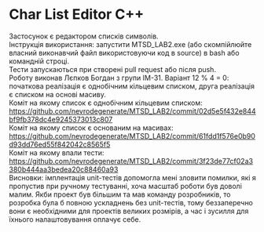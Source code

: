 # Char List Editor C++
Застосунок є редактором списків символів. \
Інструкція використання: запустити MTSD_LAB2.exe (або скомпійлюйте власний виконавчий файл використовуючи код в source) в bash або командній строці.\
Тести запускаються при створені pull request або після push.\
Роботу виконав Лєпков Богдан з групи ІМ-31. Варіант 12 % 4 = 0: початкова реалізація є однобічним кільцевим списком, друга реалізація є списком на основі масиву.\
Коміт на якому список є однобічним кільцевим списком: https://github.com/nevrodegenerate/MTSD_LAB2/commit/02d5e5f432e844bf9fb378dc4e9245373013c807 \
Коміт на якому список є основаним на масивах: https://github.com/nevrodegenerate/MTSD_LAB2/commit/61fdd1f576e0b90d93dd76ed55f842042c8565f5 \
Коміт на якому впали тести: https://github.com/nevrodegenerate/MTSD_LAB2/commit/3f23de77cf02a3380b444aa3bedea20c88460a93 \
Висновки: імплентація unit-тестів допомогла мені зловити помилки, які я пропустив при ручному тестуванні, хоча масштаб роботи був доволі малим. Якби проект був більшим та мав команду розробників, то розробка була б повною ускладнень без unit-тестів, тому беззаперечно вони є необхідними для проектів великих розмірів, а час і зусилля для їхнього налаштовування оплачує себе. 
